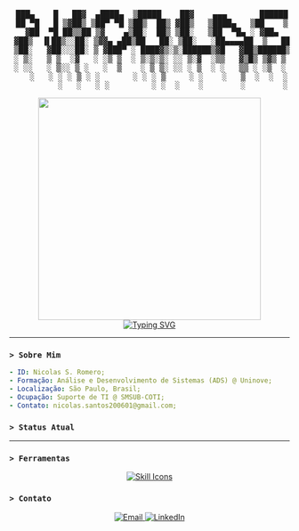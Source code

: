 <!-- Meu nome-->

<div align="center">
<pre>
 ███▄    █   ██▓  ▄████▄  ▒█████    ██▓    ▄▄▄       ██████
 ██ ▀█   █ ▒▓██▒ ▒██▀ ▀█ ▒██▒  ██▒ ▓██▒   ▒████▄   ▒██    ▒
 ▓██  ▀█ ██▒▒██ ▒▓    ▄▒██░  ██▒ ▒██░   ▒██  ▀█▄ ░ ▓██▄
 ▓██▒  ▐▌██▒░░██░ ▒▓▓▄ ▄██▒██   ██░ ▒██░   ░██▄▄▄▄██  ▒   ██▒
 ▒██░   ▓██░░░██░ ▒ ▓███▀ ░ ████▓▒░▒░██████▒▓█   ▓██▒██████▒▒
 ░ ▒░   ▒ ▒  ░▓   ░ ░▒ ▒  ░ ▒░▒░▒░ ░░ ▒░▓  ░▒▒   ▓▒█▒ ▒▓▒ ▒ ░
 ░ ░░   ░ ▒░░ ▒ ░   ░  ▒    ░ ▒ ▒░ ░░ ░ ▒  ░ ░   ▒▒ ░ ░▒  ░ ░
    ░   ░ ░ ░ ▒ ░ ░       ░ ░ ░ ▒     ░ ░    ░   ▒  ░  ░  ░
          ░   ░   ░ ░         ░ ░  ░    ░        ░        ░
</pre>
</div>

<!-- GIF da caveirinha -->

<div align="center">
  <img src="https://c.tenor.com/46SpTe8lvXIAAAAd/tenor.gif" width="400px"/>
</div>

<!--Texto movel-->

<div align="center">
<a href="https://git.io/typing-svg"><img src="https://readme-typing-svg.demolab.com?font=Fira+Code&size=22&pause=1000&color=1FF71D&center=true&vCenter=true&width=628&height=63&lines=%3E+SUPORTE+DE+TI+%7C+SMSUB+-+COTI;%3E+An%C3%A1lise+e+Desenvolvimento+de+Sistemas" alt="Typing SVG" /></a>
</div>

---

### `> Sobre Mim`

```yaml
- ID: Nicolas S. Romero;
- Formação: Análise e Desenvolvimento de Sistemas (ADS) @ Uninove;
- Localização: São Paulo, Brasil;
- Ocupação: Suporte de TI @ SMSUB-COTI;
- Contato: nicolas.santos200601@gmail.com;
```

### `> Status Atual`



---

### `> Ferramentas`

<p align="center">
  <a href="https://skillicons.dev">
    <img src="https://skillicons.dev/icons?i=python,javascript,html,css,git,vscode,&theme=dark" alt="Skill Icons"/>
  </a>
</p

---

### `> Contato`

<p align="center">
  <a href="mailto:nicolas.santos200601@gmail.com" target="_blank">
    <img src="https://img.shields.io/badge/Email-000000?style=for-the-badge&logo=gmail&logoColor=00FF00" alt="Email">
  </a>
  <a href="https://www.linkedin.com/in/nicolas-santos-romero/" target="_blank">
    <img src="https://img.shields.io/badge/LinkedIn-000000?style=for-the-badge&logo=linkedin&logoColor=00FF00" alt="LinkedIn">
  </a>
</p>
